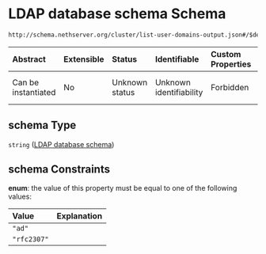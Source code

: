 # LDAP database schema Schema

```txt
http://schema.nethserver.org/cluster/list-user-domains-output.json#/$defs/additional-properties-of-ldap/properties/schema
```



| Abstract            | Extensible | Status         | Identifiable            | Custom Properties | Additional Properties | Access Restrictions | Defined In                                                                                      |
| :------------------ | :--------- | :------------- | :---------------------- | :---------------- | :-------------------- | :------------------ | :---------------------------------------------------------------------------------------------- |
| Can be instantiated | No         | Unknown status | Unknown identifiability | Forbidden         | Allowed               | none                | [list-user-domains-output.json\*](cluster/list-user-domains-output.json "open original schema") |

## schema Type

`string` ([LDAP database schema](list-user-domains-output-defs-ldap-domain-properties-properties-ldap-database-schema.md))

## schema Constraints

**enum**: the value of this property must be equal to one of the following values:

| Value       | Explanation |
| :---------- | :---------- |
| `"ad"`      |             |
| `"rfc2307"` |             |
